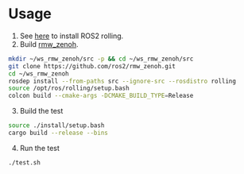 # Usage

1. See [here](https://docs.ros.org/en/rolling/Installation.html) to install ROS2 rolling.
2. Build [rmw_zenoh](https://github.com/ros2/rmw_zenoh).
  ```bash
  mkdir ~/ws_rmw_zenoh/src -p && cd ~/ws_rmw_zenoh/src
  git clone https://github.com/ros2/rmw_zenoh.git
  cd ~/ws_rmw_zenoh
  rosdep install --from-paths src --ignore-src --rosdistro rolling
  source /opt/ros/rolling/setup.bash
  colcon build --cmake-args -DCMAKE_BUILD_TYPE=Release
  ```
3. Build the test
  ```bash
  source ./install/setup.bash
  cargo build --release --bins
  ```
4. Run the test
  ```bash
  ./test.sh
  ```
